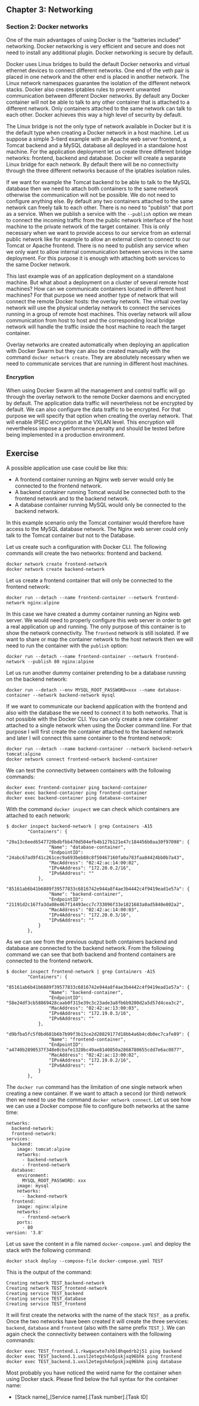 ## Chapter 3: Networking

### Section 2: Docker networks

One of the main advantages of using Docker is the "batteries included" networking.
Docker networking is very efficient and secure and does not need to install any additional plugin.
Docker networking is secure by default.

Docker uses Linux bridges to build the default Docker networks and virtual ethernet devices to connect different networks.
One end of the veth pair is placed in one network and the other end is placed in another network.
The Linux network namespaces guarantee the isolation of the different network stacks.
Docker also creates iptables rules to prevent unwanted communication between different Docker networks.
By default any Docker container will not be able to talk to any other container that is attached to a different network.
Only containers attached to the same network can talk to each other.
Docker achieves this way a high level of security by default.

The Linux bridge is not the only type of network available in Docker but it is the default type when creating a Docker network in a host machine.
Let us suppose a simple 3-tierd example with an Apache web server frontend, a Tomcat backend and a MySQL database all deployed in a standalone host machine.
For the application deployment let us create three different bridge networks: frontend, backend and database.
Docker will create a separate Linux bridge for each network.
By default there will be no connectivity through the three different networks because of the iptables isolation rules.

If we want for example the Tomcat backend to be able to talk to the MySQL database then we need to attach both containers to the same network otherwise the communication will not be possible.
We do not need to configure anything else.
By default any two containers attached to the same network can freely talk to each other.
There is no need to "publish" that port as a service.
When we publish a service with the `--publish` option we mean to connect the incoming traffic from the public network interface of the host machine to the private network of the target container.
This is only necessary when we want to provide access to our service from an external public network like for example to allow an external client to connect to our Tomcat or Apache frontend.
There is no need to publish any service when we only want to allow internal communication between services in the same deployment.
For this purpose it is enough with attaching both services to the same Docker network.

This last example was of an application deployment on a standalone machine. 
But what about a deployment on a cluster of several remote host machines?
How can we communicate containers located in different host machines?
For that purpose we need another type of network that will connect the remote Docker hosts: the overlay network.
The virtual overlay network will use the physical underlay network to connect the services running in a group of remote host machines.
This overlay network will allow communication from host to host and the corresponding local bridge network will handle the traffic inside the host machine to reach the target container.

Overlay networks are created automatically when deploying an application with Docker Swarm but they can also be created manually with the command `docker network create`.
They are absolutely necessary when we need to communicate services that are running in different host machines.

#### Encryption

When using Docker Swarm all the management and control traffic will go through the overlay network to the remote Docker daemons and encrypted by default.
The application data traffic will nevertheless not be encrypted by default.
We can also configure the data traffic to be encrypted.
For that purpose we will specify that option when creating the overlay network.
That will enable IPSEC encryption at the VXLAN level.
This encryption will nevertheless impose a performance penalty and should be tested before being implemented in a production environment.

## Exercise

A possible application use case could be like this:
- A frontend container running an Nginx web server would only be connected to the frontend network.
- A backend container running Tomcat would be connected both to the frontend network and to the backend network.
- A database container running MySQL would only be connected to the backend network.

In this example scenario only the Tomcat container would therefore have access to the MySQL database network. 
The Nginx web server could only talk to the Tomcat container but not to the Database.

Let us create such a configuration with Docker CLI.
The following commands will create the two networks: frontend and backend.
```
docker network create frontend-network
docker network create backend-network
```
Let us create a frontend container that will only be connected to the frontend network:
```
docker run --detach --name frontend-container --network frontend-network nginx:alpine
```
In this case we have created a dummy container running an Nginx web server.
We would need to properly configure this web server in order to get a real application up and running.
The only purpose of this container is to show the network connectivity.
The `frontend` network is still isolated.
If we want to share or map the container network to the host network then we will need to run the container with the `publish` option:
```
docker run --detach --name frontend-container --network frontend-network --publish 80 nginx:alpine
```

Let us run another dummy container pretending to be a database running on the backend network:
```
docker run --detach --env MYSQL_ROOT_PASSWORD=xxx --name database-container --network backend-network mysql
```

If we want to communicate our backend application with the frontend and also with the database the we need to connect it to both networks.
That is not possible with the Docker CLI.
You can only create a new container attached to a single network when using the Docker command line.
For that purpose I will first create the container attached to the backend network and later I will connect this same container to the frontend network:
```
docker run --detach --name backend-container --network backend-network tomcat:alpine
docker network connect frontend-network backend-container
```

We can test the connectivity between containers with the following commands:
```
docker exec frontend-container ping backend-container 
docker exec backend-container ping frontend-container
docker exec backend-container ping database-container
```

With the command `docker inspect` we can check which containers are attached to each network:
```
$ docker inspect backend-network | grep Containers -A15
        "Containers": {
            "29a13c6eed6547720bdbfbb470d504efb4b127b121e47c184456b0aa30f97098": {
                "Name": "database-container",
                "EndpointID": "24abc67ad9f41c261cec9a693beb88c8f50467160fa0a783faa84424bb0b7a43",
                "MacAddress": "02:42:ac:14:00:02",
                "IPv4Address": "172.20.0.2/16",
                "IPv6Address": ""
            },
            "85161ab6b41b6889f39577833c6816742e944a8f4ae3b4442c4f9419ead1e57a": {
                "Name": "backend-container",
                "EndpointID": "21191d2c167fa3da08e467f14493ecc7c733096f33e1821683a0ad5840e802a2",
                "MacAddress": "02:42:ac:14:00:03",
                "IPv4Address": "172.20.0.3/16",
                "IPv6Address": ""
            }
        },
```
As we can see from the previous output both containers backend and database are connected to the backend network.
From the following command we can see that both backend and frontend containers are connected to the frontend network.
```
$ docker inspect frontend-network | grep Containers -A15
        "Containers": {
            "85161ab6b41b6889f39577833c6816742e944a8f4ae3b4442c4f9419ead1e57a": {
                "Name": "backend-container",
                "EndpointID": "58e24df3cb58869428caab0f315e39c3c23ade3a8fb6b9200d2a5d57d4cea3c2",
                "MacAddress": "02:42:ac:13:00:03",
                "IPv4Address": "172.19.0.3/16",
                "IPv6Address": ""
            },
            "d9bfba5fc5f0bd681b6b7b99f3b13ce2d28829177d18bb4a6b4cdb0ec7cafe89": {
                "Name": "frontend-container",
                "EndpointID": "a4740b2890537f348e0cbafe1328bc49ae8140850a2868780655cdd7e6ac0877",
                "MacAddress": "02:42:ac:13:00:02",
                "IPv4Address": "172.19.0.2/16",
                "IPv6Address": ""
            }
        },
```

The `docker run` command has the limitation of one single network when creating a new container.
If we want to attach a second (or third) network then we need to use the command `docker network connect`.
Let us see how we can use a Docker compose file to configure both networks at the same time:
```
networks:
  backend-network:
  frontend-network:
services:
  backend:
    image: tomcat:alpine
    networks:
      - backend-network
      - frontend-network
  database:
    environment:
      MYSQL_ROOT_PASSWORD: xxx
    image: mysql
    networks:
      - backend-network
  frontend:
    image: nginx:alpine
    networks:
      - frontend-network
    ports:
      - 80
version: '3.8'
```
Let us save the content in a file named `docker-compose.yaml` and deploy the stack with the following command:
```
docker stack deploy --compose-file docker-compose.yaml TEST
```
This is the output of the command:
```
Creating network TEST_backend-network
Creating network TEST_frontend-network
Creating service TEST_backend
Creating service TEST_database
Creating service TEST_frontend
```
It will first create the networks with the name of the stack `TEST_` as a prefix.
Once the two networks have been created it will create the three services: `backend`, `database` and `frontend` (also with the same prefix `TEST_`).
We can again check the connectivity between containers with the following commands:
```
docker exec TEST_frontend.1.rkwqacwte7shbl8hqedrb2j51 ping backend
docker exec TEST_backend.1.uxsl2etegsh4o5pskjxq96bhk ping frontend
docker exec TEST_backend.1.uxsl2etegsh4o5pskjxq96bhk ping database
```
Most probably you have noticed the weird name for the container when using Docker stack. Please find below the full syntax for the container name:
- [Stack name]_[Service name].[Task number].[Task ID]
